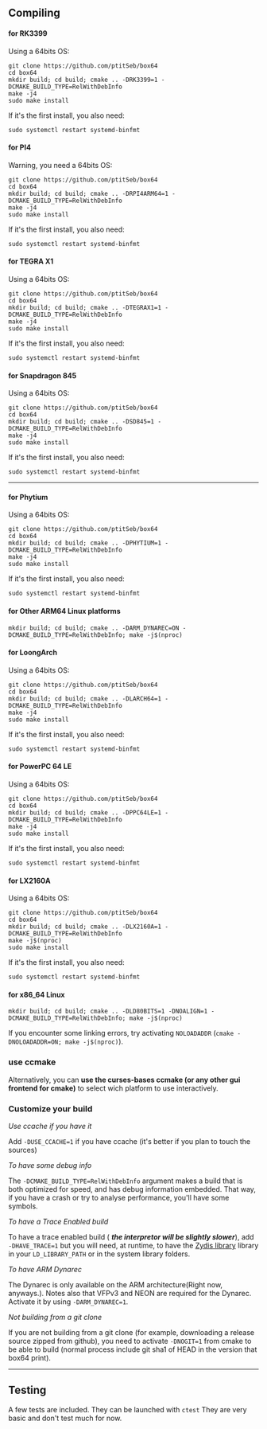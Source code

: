 Compiling
----
#### for RK3399

Using a 64bits OS:
```
git clone https://github.com/ptitSeb/box64
cd box64
mkdir build; cd build; cmake .. -DRK3399=1 -DCMAKE_BUILD_TYPE=RelWithDebInfo
make -j4
sudo make install
```
If it's the first install, you also need:
```
sudo systemctl restart systemd-binfmt
```

#### for PI4

Warning, you need a 64bits OS:

```
git clone https://github.com/ptitSeb/box64
cd box64
mkdir build; cd build; cmake .. -DRPI4ARM64=1 -DCMAKE_BUILD_TYPE=RelWithDebInfo
make -j4
sudo make install
```
If it's the first install, you also need:
```
sudo systemctl restart systemd-binfmt
```

#### for TEGRA X1

Using a 64bits OS:

```
git clone https://github.com/ptitSeb/box64
cd box64
mkdir build; cd build; cmake .. -DTEGRAX1=1 -DCMAKE_BUILD_TYPE=RelWithDebInfo
make -j4
sudo make install
```
If it's the first install, you also need:
```
sudo systemctl restart systemd-binfmt
```

#### for Snapdragon 845

Using a 64bits OS:

```
git clone https://github.com/ptitSeb/box64
cd box64
mkdir build; cd build; cmake .. -DSD845=1 -DCMAKE_BUILD_TYPE=RelWithDebInfo
make -j4
sudo make install
```
If it's the first install, you also need:
```
sudo systemctl restart systemd-binfmt
```


----
#### for Phytium

Using a 64bits OS:
```
git clone https://github.com/ptitSeb/box64
cd box64
mkdir build; cd build; cmake .. -DPHYTIUM=1 -DCMAKE_BUILD_TYPE=RelWithDebInfo
make -j4
sudo make install
```
If it's the first install, you also need:
```
sudo systemctl restart systemd-binfmt
```

#### for Other ARM64 Linux platforms

 `mkdir build; cd build; cmake .. -DARM_DYNAREC=ON -DCMAKE_BUILD_TYPE=RelWithDebInfo; make -j$(nproc)`

#### for LoongArch

Using a 64bits OS:

```
git clone https://github.com/ptitSeb/box64
cd box64
mkdir build; cd build; cmake .. -DLARCH64=1 -DCMAKE_BUILD_TYPE=RelWithDebInfo
make -j4
sudo make install
```
If it's the first install, you also need:
```
sudo systemctl restart systemd-binfmt
```

#### for PowerPC 64 LE

Using a 64bits OS:

```
git clone https://github.com/ptitSeb/box64
cd box64
mkdir build; cd build; cmake .. -DPPC64LE=1 -DCMAKE_BUILD_TYPE=RelWithDebInfo
make -j4
sudo make install
```
If it's the first install, you also need:
```
sudo systemctl restart systemd-binfmt
```

#### for LX2160A

Using a 64bits OS:

```
git clone https://github.com/ptitSeb/box64
cd box64
mkdir build; cd build; cmake .. -DLX2160A=1 -DCMAKE_BUILD_TYPE=RelWithDebInfo
make -j$(nproc)
sudo make install
```
If it's the first install, you also need:
```
sudo systemctl restart systemd-binfmt
```

#### for x86_64 Linux

 `mkdir build; cd build; cmake .. -DLD80BITS=1 -DNOALIGN=1 -DCMAKE_BUILD_TYPE=RelWithDebInfo; make -j$(nproc)`

If you encounter some linking errors, try activating `NOLOADADDR` (`cmake -DNOLOADADDR=ON; make -j$(nproc)`).

### use ccmake

Alternatively, you can **use the curses-bases ccmake (or any other gui frontend for cmake)** to select wich platform to use interactively.

### Customize your build

*Use ccache if you have it* 

Add `-DUSE_CCACHE=1` if you have ccache (it's better if you plan to touch the sources)

*To have some debug info* 

The `-DCMAKE_BUILD_TYPE=RelWithDebInfo` argument makes a build that is both optimized for speed, and has debug information embedded. That way, if you have a crash or try to analyse performance, you'll have some symbols.

*To have a Trace Enabled build* 

To have a trace enabled build ( ***the interpretor will be slightly slower***), add `-DHAVE_TRACE=1` but you will need, at runtime, to have the [Zydis library](https://github.com/zyantific/zydis) library in your `LD_LIBRARY_PATH` or in the system library folders.

*To have ARM Dynarec*

The Dynarec is only available on the ARM architecture(Right now, anyways.). Notes also that VFPv3 and NEON are required for the Dynarec. Activate it by using `-DARM_DYNAREC=1`.

*Not building from a git clone*

If you are not building from a git clone (for example, downloading a release source zipped from github), you need to activate `-DNOGIT=1` from cmake to be able to build (normal process include git sha1 of HEAD in the version that box64 print).

----

Testing
----
A few tests are included.
They can be launched with `ctest`
They are very basic and don't test much for now.
